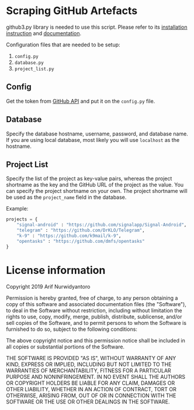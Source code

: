 # Scraping GitHub Artefacts

github3.py library is needed to use this script. Please refer to its [installation instruction](https://pypi.org/project/github3.py/) and [documentation](https://github3py.readthedocs.io/en/master/). 


Configuration files that are needed to be setup:

1. `config.py`
2. `database.py`
3. `project_list.py`

## Config

Get the token from [GitHub API](https://help.github.com/en/github/authenticating-to-github/creating-a-personal-access-token-for-the-command-line) and put it on the `config.py` file.

## Database

Specify the database hostname, username, password, and database name.
If you are using local database, most likely you will use `localhost` as the hostname. 

## Project List

Specify the list of the project as key-value pairs, whereas the project shortname as the key and the GitHub URL of the project as the value. You can specify the project shortname on your own. The project shortname will be used as the `project_name` field in the database.

Example:

```python
projects = {
	"signal-android" : "https://github.com/signalapp/Signal-Android",
	"telegram" : "https://github.com/DrKLO/Telegram",
	"k-9" : "https://github.com/k9mail/k-9",
    "opentasks" : "https://github.com/dmfs/opentasks"
}
```

# License information

Copyright 2019 Arif Nurwidyantoro

Permission is hereby granted, free of charge, to any person obtaining a copy of this software and associated documentation files (the "Software"), to deal in the Software without restriction, including without limitation the rights to use, copy, modify, merge, publish, distribute, sublicense, and/or sell copies of the Software, and to permit persons to whom the Software is furnished to do so, subject to the following conditions:

The above copyright notice and this permission notice shall be included in all copies or substantial portions of the Software.

THE SOFTWARE IS PROVIDED "AS IS", WITHOUT WARRANTY OF ANY KIND, EXPRESS OR IMPLIED, INCLUDING BUT NOT LIMITED TO THE WARRANTIES OF MERCHANTABILITY, FITNESS FOR A PARTICULAR PURPOSE AND NONINFRINGEMENT. IN NO EVENT SHALL THE AUTHORS OR COPYRIGHT HOLDERS BE LIABLE FOR ANY CLAIM, DAMAGES OR OTHER LIABILITY, WHETHER IN AN ACTION OF CONTRACT, TORT OR OTHERWISE, ARISING FROM, OUT OF OR IN CONNECTION WITH THE SOFTWARE OR THE USE OR OTHER DEALINGS IN THE SOFTWARE.
